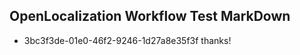 ## OpenLocalization Workflow Test MarkDown
* 3bc3f3de-01e0-46f2-9246-1d27a8e35f3f thanks!

<!--HONumber=Jul16_HO2-->



